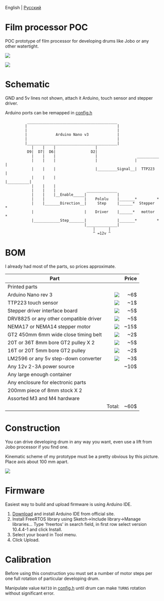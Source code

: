 English | [Русский](README.ru.MD)

# Film processor POC

POC prototype of film processor for developing drums like Jobo or any other watertight.

[![](https://user-images.githubusercontent.com/5612507/128865930-81133e4f-d7af-42f1-810c-93fd7418a0d5.jpg)](https://www.youtube.com/watch?v=tWknhwFOHiI)

![](https://user-images.githubusercontent.com/5612507/128636845-9ac9a695-918d-4a60-a002-c68c25360bce.jpg)

# Schematic

GND and 5v lines not shown, attach it Arduino, touch sensor and stepper driver.

Arduino ports can be remapped in [config.h](https://github.com/TheLongRunSmoke/film_processor_poc/blob/main/config.h)

              _________________________________________
             |                                         |
             |                                         |
             |             Arduino Nano v3             |
             |                                         |
             |_________________________________________|
                |    |    |                  | 
              D9|  D7|  D6|                D2|
                |    |    |                  |                  __________
                |    |    |                  |                 |          |
                |    |    |                  |_________Signal__|  TTP223  |
                |    |    |                                    |__________|
                |    |    |                  
                |    |    |              ______________    
                |    |    |__Enable_____|              |             
                |    |                  |    Pololu    |_______*         *
                |    |_______Direction__|     Step     |______*  Stepper  *
                |                       |    Driver    |______*   mottor  *
                |____________Step_______|              |_______*         *
                                        |______________|
                                            |      |
                                            ^ =12v ^

# BOM

I already had most of the parts, so prices approximate.

| Part               |                   | Price  |
| -------------------|------------------:| --------------:|
| Printed parts |           |             |
| Arduino Nano rev 3 | ![](https://user-images.githubusercontent.com/5612507/128858132-71e92090-2f9f-4b29-ade3-ec815a11f163.jpg) |~6$|
| TTP223 touch sensor  | ![](https://user-images.githubusercontent.com/5612507/128857991-111f5105-cc19-464f-8e88-bfddf600f398.jpg)|~1$|
| Stepper driver interface board|![](https://user-images.githubusercontent.com/5612507/128858500-2db773fe-8905-4f79-81f1-ca0386f166e2.jpg)|~5$|
| DRV8825 or any other compatible driver |![](https://user-images.githubusercontent.com/5612507/128859694-bd5d91bb-b3a9-4566-b903-f13b6098c67d.jpg)| ~5$|
| NEMA17 or NEMA14 stepper motor |![](https://user-images.githubusercontent.com/5612507/128859179-e48553e2-b19d-4a32-babb-782be503d3c4.jpg)|~15$|
| GT2 450mm 6mm wide close timing belt | ![](https://user-images.githubusercontent.com/5612507/128860022-444b59a1-9ef9-4fea-b7bc-2099fb985f67.png)|~2$|
| 20T or 36T 8mm bore GT2 pulley X 2 |![](https://user-images.githubusercontent.com/5612507/128860144-1efe8d51-b1a2-4e99-8b37-cb463cbe1452.jpg)|~5$|
| 16T or 20T 5mm bore GT2 pulley |![](https://user-images.githubusercontent.com/5612507/128860093-ea726977-3771-4594-82cb-d02fed23d798.jpg)|~2$|
| LM2596 or any 5v step-down converter |![](https://user-images.githubusercontent.com/5612507/128860843-6c943751-edbc-4933-a12c-892a9f70f053.jpg)|~3$|
| Any 12v 2-3A power source  |       |   ~10$    |  
| Any large enough container  |       |       |
| Any enclosure for electronic parts  |       |       |
| 200mm piece of 8mm stock X 2  |       |       |
| Assorted M3 and M4 hardware  |       |       |
|   |    Total:   |   ~60$    |

# Construction

You can drive developing drum in any way you want, even use a lift from Jobo processor if you find one.

Kinematic scheme of my prototype must be a pretty obvious by this picture. Place axis about 100 mm apart.

![](https://user-images.githubusercontent.com/5612507/128976389-5724b64d-aadf-4f78-a588-7c6226d846bf.jpg)

# Firmware

Easiest way to build and upload firmware is using Arduino IDE.

1. [Download](https://www.arduino.cc/en/software) and install Arduino IDE from official site.
2. Install FreeRTOS library using Sketch->Include library->Manage libraries... Type 'freertos' in search field, in first
   row select version 10.4.4-1 and click Install.
3. Select your board in Tool menu.
4. Click Upload.

# Calibration

Before using this construction you must set a number of motor steps per one full rotation of particular developing drum.

Manipulate value `RATIO` in [config.h](https://github.com/TheLongRunSmoke/film_processor_poc/blob/main/config.h) until
drum can make `TURNS` rotation without significant error.
